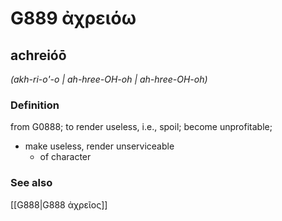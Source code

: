 # G889 ἀχρειόω

## achreióō

_(akh-ri-o'-o | ah-hree-OH-oh | ah-hree-OH-oh)_

### Definition

from G0888; to render useless, i.e., spoil; become unprofitable; 

- make useless, render unserviceable
  - of character

### See also

[[G888|G888 ἀχρεῖος]]
